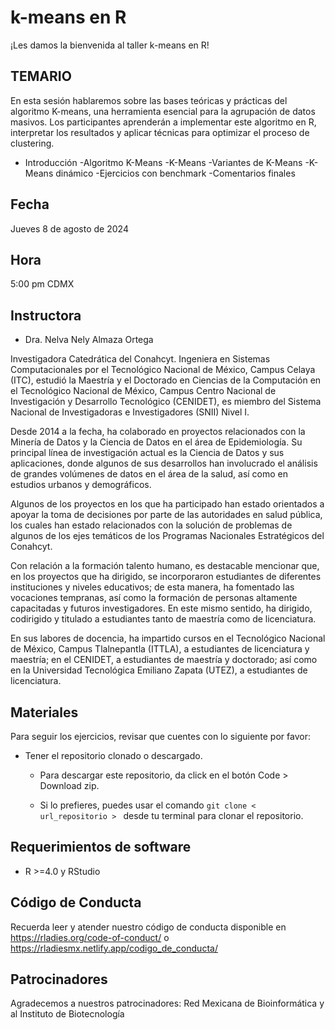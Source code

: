 # k-means en R


¡Les damos la bienvenida al taller k-means en R!

## TEMARIO

En esta sesión hablaremos sobre las bases teóricas y prácticas del algoritmo K-means, una herramienta esencial para la agrupación de datos masivos. Los participantes aprenderán a implementar este algoritmo en R, interpretar los resultados y aplicar técnicas para optimizar el proceso de clustering.

- Introducción
-Algoritmo K-Means
-K-Means
-Variantes de K-Means
-K-Means dinámico
-Ejercicios con benchmark
-Comentarios finales

## Fecha 

Jueves 8 de agosto de 2024

## Hora 

5:00 pm CDMX


## Instructora

- Dra. Nelva Nely Almaza Ortega

Investigadora Catedrática del Conahcyt. Ingeniera en Sistemas Computacionales por el Tecnológico Nacional de México, Campus Celaya (ITC), estudió la Maestría y el Doctorado en Ciencias de la Computación en el Tecnológico Nacional de México, Campus Centro Nacional de Investigación y Desarrollo Tecnológico (CENIDET), es miembro del Sistema Nacional de Investigadoras e Investigadores (SNII) Nivel I.

Desde 2014 a la fecha, ha colaborado en proyectos relacionados con la Minería de Datos y la Ciencia de Datos en el área de Epidemiología. Su principal línea de investigación actual es la Ciencia de Datos y sus aplicaciones, donde algunos de sus desarrollos han involucrado el análisis de grandes volúmenes de datos en el área de la salud, así como en estudios urbanos y demográficos.

Algunos de los proyectos en los que ha participado han estado orientados a apoyar la toma de decisiones por parte de las autoridades en salud pública, los cuales han estado relacionados con la solución de problemas de algunos de los ejes temáticos de los Programas Nacionales Estratégicos del Conahcyt.

Con relación a la formación talento humano, es destacable mencionar que, en los proyectos que ha dirigido, se incorporaron estudiantes de diferentes instituciones y niveles educativos; de esta manera, ha fomentado las vocaciones tempranas, así como la formación de personas altamente capacitadas y futuros investigadores. En este mismo sentido, ha dirigido, codirigido y titulado a estudiantes tanto de maestría como de licenciatura.

En sus labores de docencia, ha impartido cursos en el Tecnológico Nacional de México, Campus Tlalnepantla (ITTLA), a estudiantes de licenciatura y maestría; en el CENIDET, a estudiantes de maestría y doctorado; así como en la Universidad Tecnológica Emiliano Zapata (UTEZ), a estudiantes de licenciatura.

## Materiales

Para seguir los ejercicios, revisar que cuentes con lo siguiente por favor: 

-  Tener el repositorio clonado o descargado.
  
    - Para descargar este repositorio, da click en el botón Code > Download zip. 

    - Si lo prefieres, puedes usar el comando `git clone < url_repositorio > ` desde tu terminal para clonar el repositorio.

  
## Requerimientos de software

- R >=4.0 y RStudio


## Código de Conducta
Recuerda leer y atender nuestro código de conducta disponible en https://rladies.org/code-of-conduct/ o https://rladiesmx.netlify.app/codigo_de_conducta/

## Patrocinadores
Agradecemos a nuestros patrocinadores: Red Mexicana de Bioinformática y al Instituto de Biotecnología
